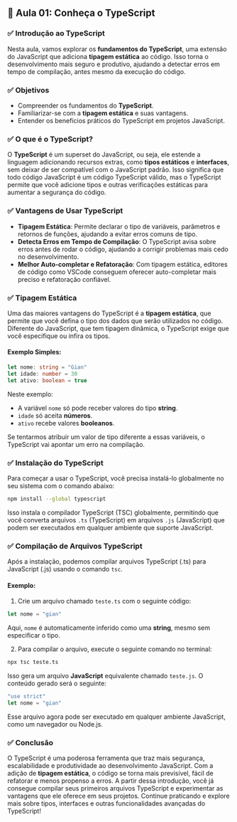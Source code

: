 ## 📝 Aula 01: Conheça o TypeScript

### ✅ Introdução ao TypeScript

Nesta aula, vamos explorar os **fundamentos do TypeScript**, uma extensão do JavaScript que adiciona **tipagem estática** ao código. Isso torna o desenvolvimento mais seguro e produtivo, ajudando a detectar erros em tempo de compilação, antes mesmo da execução do código.

### ✅ Objetivos

- Compreender os fundamentos do **TypeScript**.
- Familiarizar-se com a **tipagem estática** e suas vantagens.
- Entender os benefícios práticos do TypeScript em projetos JavaScript.

### ✅ O que é o TypeScript?

O **TypeScript** é um superset do JavaScript, ou seja, ele estende a linguagem adicionando recursos extras, como **tipos estáticos** e **interfaces**, sem deixar de ser compatível com o JavaScript padrão. Isso significa que todo código JavaScript é um código TypeScript válido, mas o TypeScript permite que você adicione tipos e outras verificações estáticas para aumentar a segurança do código.

### ✅ Vantagens de Usar TypeScript

- **Tipagem Estática**: Permite declarar o tipo de variáveis, parâmetros e retornos de funções, ajudando a evitar erros comuns de tipo.
- **Detecta Erros em Tempo de Compilação**: O TypeScript avisa sobre erros antes de rodar o código, ajudando a corrigir problemas mais cedo no desenvolvimento.
- **Melhor Auto-completar e Refatoração**: Com tipagem estática, editores de código como VSCode conseguem oferecer auto-completar mais preciso e refatoração confiável.

### ✅ Tipagem Estática

Uma das maiores vantagens do TypeScript é a **tipagem estática**, que permite que você defina o tipo dos dados que serão utilizados no código. Diferente do JavaScript, que tem tipagem dinâmica, o TypeScript exige que você especifique ou infira os tipos.

#### Exemplo Simples:

```typescript
let nome: string = "Gian"
let idade: number = 30
let ativo: boolean = true
```

Neste exemplo:

- A variável `nome` só pode receber valores do tipo **string**.
- `idade` só aceita **números**.
- `ativo` recebe valores **booleanos**.

Se tentarmos atribuir um valor de tipo diferente a essas variáveis, o TypeScript vai apontar um erro na compilação.

### ✅ Instalação do TypeScript

Para começar a usar o TypeScript, você precisa instalá-lo globalmente no seu sistema com o comando abaixo:

```bash
npm install --global typescript
```

Isso instala o compilador TypeScript (TSC) globalmente, permitindo que você converta arquivos `.ts` (TypeScript) em arquivos `.js` (JavaScript) que podem ser executados em qualquer ambiente que suporte JavaScript.

### ✅ Compilação de Arquivos TypeScript

Após a instalação, podemos compilar arquivos TypeScript (.ts) para JavaScript (.js) usando o comando `tsc`.

#### Exemplo:

1. Crie um arquivo chamado `teste.ts` com o seguinte código:

```typescript
let nome = "gian"
```

Aqui, `nome` é automaticamente inferido como uma **string**, mesmo sem especificar o tipo.

2. Para compilar o arquivo, execute o seguinte comando no terminal:

```bash
npx tsc teste.ts
```

Isso gera um arquivo **JavaScript** equivalente chamado `teste.js`. O conteúdo gerado será o seguinte:

```javascript
"use strict"
let nome = "gian"
```

Esse arquivo agora pode ser executado em qualquer ambiente JavaScript, como um navegador ou Node.js.

### ✅ Conclusão

O TypeScript é uma poderosa ferramenta que traz mais segurança, escalabilidade e produtividade ao desenvolvimento JavaScript. Com a adição de **tipagem estática**, o código se torna mais previsível, fácil de refatorar e menos propenso a erros. A partir dessa introdução, você já consegue compilar seus primeiros arquivos TypeScript e experimentar as vantagens que ele oferece em seus projetos. Continue praticando e explore mais sobre tipos, interfaces e outras funcionalidades avançadas do TypeScript!
